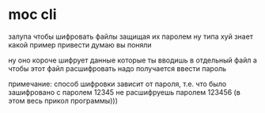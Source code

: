 # moc cli
залупа чтобы шифровать файлы защищая их паролем ну типа хуй знает какой пример привести думаю вы поняли

ну оно короче шифрует данные которые ты вводишь в отдельный файл а чтобы этот файл расшифровать надо получается ввести пароль

примечание: способ шифровки зависит от пароля, т.е. что было зашифровано с паролем 12345 не расшифруешь паролем 123456 (в этом весь прикол программы)))